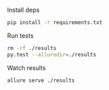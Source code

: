 Install deps
```bash
pip install -r requirements.txt
```

Run tests
```bash
rm -rf ./results
py.test --alluredir=./results
```

Watch results
```bash
allure serve ./results
```